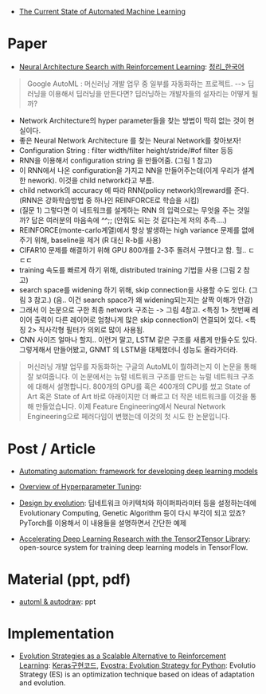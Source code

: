 

- [The Current State of Automated Machine Learning](http://www.kdnuggets.com/2017/01/current-state-automated-machine-learning.html)

# Paper

- [Neural Architecture Search with Reinforcement Learning](https://openreview.net/pdf?id=r1Ue8Hcxg): [정리_한국어](https://www.slideshare.net/KihoSuh/neural-architecture-search-with-reinforcement-learning-76883153)
>  Google AutoML : 머신러닝 개발 업무 중 일부를 자동화하는 프로젝트. --> 딥러닝을 이용해서 딥러닝을 만든다면? 딥러닝하는 개발자들의 설자리는 어떻게 될까?
- Network Architecture의 hyper parameter들을 찾는 방법이 딱히 없는 것이 현실이다.
- 좋은 Neural Network Architecture 를 찾는 Neural Network를 찾아보자!
- Configuration String : filter width/filter height/stride/#of filter 등등
- RNN을 이용해서 configuration string 을 만들어줌. (그림 1 참고)
- 이 RNN에서 나온 configuration을 가지고 NN을 만들어주는데(이게 우리가 설계한 nework). 이것을 child network라고 부름.
- child network의 accuracy 에 따라 RNN(policy network)의reward를 준다. (RNN은 강화학습방법 중 하나인 REINFORCE로 학습을 시킴)
- (질문 1) 그렇다면 이 네트워크를 설계하는 RNN 의 입력으로는 무엇을 주는 것일까?
답은 여러분의 마음속에 ^^;; (안줘도 되는 것 같다는게 저의 추측....)
- REINFORCE(monte-carlo계열)에서 항상 발생하는 high variance 문제를 없애주기 위해, baseline을 제거
(R 대신 R-b를 사용)
- CIFAR10 문제를 해결하기 위해 GPU 800개를 2-3주 돌려서 구했다고 함. 헐.. ㄷㄷㄷ
- training 속도를 빠르게 하기 위해, distributed training 기법을 사용 (그림 2 참고)
- search space를 widening 하기 위해, skip connection을 사용할 수도 있다. (그림 3 참고.) (음.. 이건 search space가 왜 widening되는지는 살짝 이해가 안감)
- 그래서 이 논문으로 구한 최종 network 구조는 -> 그림 4참고.
<특징 1> 첫번째 레이어 출력이 다른 레이어로 엄청나게 많은 skip connection이 연결되어 있다.
<특징 2> 직사각형 필터가 의외로 많이 사용됨.
- CNN 사이즈 얼마나 할지.. 이런거 말고, LSTM 같은 구조를 새롭게 만들수도 있다. 그렇게해서 만들어봤고, GNMT 의 LSTM을 대체했더니 성능도 올라가더라.

> 머신러닝 개발 업무를 자동화하는 구글의 AutoML이 뭘하려는지 이 논문을 통해 잘 보여줍니다.
이 논문에서는 뉴럴 네트워크 구조를 만드는 뉴럴 네트워크 구조에 대해서 설명합니다. 800개의 GPU를 혹은 400개의 CPU를 썼고 State of Art 혹은 State of Art 바로 아래이지만 더 빠르고 더 작은 네트워크를 이것을 통해 만들었습니다. 이제 Feature Engineering에서 Neural Network Engineering으로 페러다임이 변했는데 이것의 첫 시도 한 논문입니다.

# Post / Article

- [Automating automation: framework for developing deep learning models](http://www.techleer.com/articles/188-automating-automation-framework-for-developing-deep-learning-models/)

- [Overview of Hyperparameter Tuning](https://cloud.google.com/ml-engine/docs/concepts/hyperparameter-tuning-overview):

- [Design by evolution](https://medium.com/@stathis/design-by-evolution-393e41863f98):  딥네트워크 아키텍처와 하이퍼파라미터 등을 설정하는데에 Evolutionary Computing, Genetic Algorithm 등이 다시 부각이 되고 있죠? PyTorch를 이용해서 이 내용들을 설명하면서 간단한 예제

- [Accelerating Deep Learning Research with the Tensor2Tensor Library](https://research.googleblog.com/2017/06/accelerating-deep-learning-research.html): open-source system for training deep learning models in TensorFlow.



# Material (ppt, pdf)

- [automl & autodraw](https://www.slideshare.net/taeyounglee1447/io17ex-automl-autodraw): ppt

# Implementation 

- [Evolution Strategies as a Scalable Alternative to Reinforcement Learning](https://blog.openai.com/evolution-strategies/): [Keras구현코드](https://gist.github.com/nicksam112/00e9638c0efad1adac878522cf172484), [Evostra: Evolution Strategy for Python](https://github.com/alirezamika/evostra): Evolutio Strategy (ES) is an optimization technique based on ideas of adaptation and evolution.
